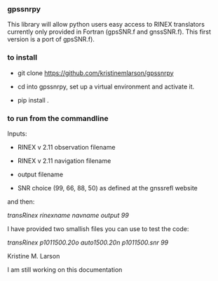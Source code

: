 ### gpssnrpy

This library will allow python users easy access to RINEX translators 
currently only provided in Fortran (gpsSNR.f and gnssSNR.f).  This 
first version is a port of gpsSNR.f).  

### to install 

* git clone https://github.com/kristinemlarson/gpssnrpy

* cd into gpssnrpy, set up a virtual environment and activate it.

* pip install .


### to run from the commandline


Inputs:

* RINEX v 2.11 observation filename

* RINEX v 2.11 navigation filename

* output filename

* SNR choice (99, 66, 88, 50) as defined at the gnssrefl website

and then:

*transRinex rinexname navname output 99*

I have provided two smallish files you can use to test the code:

*transRinex p1011500.20o auto1500.20n p1011500.snr 99*



Kristine M. Larson

I am still working on this documentation
